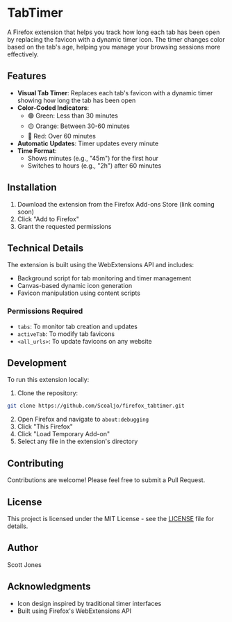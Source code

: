 # TabTimer

A Firefox extension that helps you track how long each tab has been open by replacing the favicon with a dynamic timer icon. The timer changes color based on the tab's age, helping you manage your browsing sessions more effectively.

## Features

- **Visual Tab Timer**: Replaces each tab's favicon with a dynamic timer showing how long the tab has been open
- **Color-Coded Indicators**: 
  - 🟢 Green: Less than 30 minutes
  - 🟡 Orange: Between 30-60 minutes
  - 🔴 Red: Over 60 minutes
- **Automatic Updates**: Timer updates every minute
- **Time Format**: 
  - Shows minutes (e.g., "45m") for the first hour
  - Switches to hours (e.g., "2h") after 60 minutes

## Installation

1. Download the extension from the Firefox Add-ons Store (link coming soon)
2. Click "Add to Firefox"
3. Grant the requested permissions

## Technical Details

The extension is built using the WebExtensions API and includes:
- Background script for tab monitoring and timer management
- Canvas-based dynamic icon generation
- Favicon manipulation using content scripts

### Permissions Required
- `tabs`: To monitor tab creation and updates
- `activeTab`: To modify tab favicons
- `<all_urls>`: To update favicons on any website

## Development

To run this extension locally:

1. Clone the repository:
```bash
git clone https://github.com/Scoaljo/firefox_tabtimer.git
```

2. Open Firefox and navigate to `about:debugging`
3. Click "This Firefox"
4. Click "Load Temporary Add-on"
5. Select any file in the extension's directory

## Contributing

Contributions are welcome! Please feel free to submit a Pull Request.

## License

This project is licensed under the MIT License - see the [LICENSE](LICENSE) file for details.

## Author

Scott Jones

## Acknowledgments

- Icon design inspired by traditional timer interfaces
- Built using Firefox's WebExtensions API
